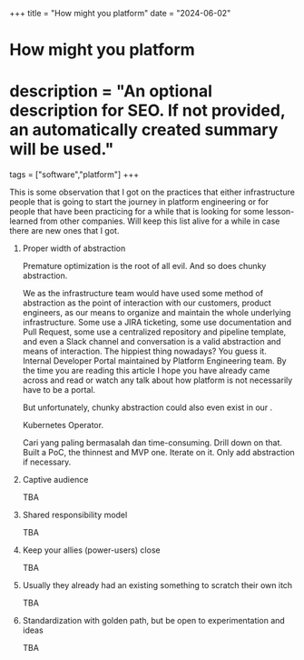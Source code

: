 +++
title = "How might you platform"
date = "2024-06-02"

#
# How might you platform
#
# description = "An optional description for SEO. If not provided, an automatically created summary will be used."

tags = ["software","platform"]
+++

This is some observation that I got on the practices that either infrastructure people that is going to start the journey in platform engineering or for people that have been practicing for a while that is looking for some lesson-learned from other companies. Will keep this list alive for a while in case there are new ones that I got.

1.  Proper width of abstraction

    Premature optimization is the root of all evil. And so does chunky abstraction.

    We as the infrastructure team would have used some method of abstraction as the point of interaction with our customers, product engineers, as our means to organize and maintain the whole underlying infrastructure. Some use a JIRA ticketing, some use documentation and Pull Request, some use a centralized repository and pipeline template, and even a Slack channel and conversation is a valid abstraction and means of interaction. The hippiest thing nowadays? You guess it. Internal Developer Portal maintained by Platform Engineering team. By the time you are reading this article I hope you have already came across and read or watch any talk about how platform is not necessarily have to be a portal.

    But unfortunately, chunky abstraction could also even exist in our .

    Kubernetes Operator.

    Cari yang paling bermasalah dan time-consuming. Drill down on that. Built a PoC, the thinnest and MVP one. Iterate on it. Only add abstraction if necessary. 

2.  Captive audience

    TBA

3.  Shared responsibility model

    TBA

4.  Keep your allies (power-users) close

    TBA

5.  Usually they already had an existing something to scratch their own itch

    TBA

6.  Standardization with golden path, but be open to experimentation and ideas

    TBA
